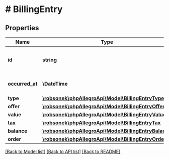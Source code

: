 # # BillingEntry

## Properties

Name | Type | Description | Notes
------------ | ------------- | ------------- | -------------
**id** | **string** | ID of the returned billing entry. | [optional]
**occurred_at** | **\DateTime** | Date of billing entry. | [optional]
**type** | [**\robsonek\phpAllegroApi\Model\BillingEntryType**](BillingEntryType.md) |  | [optional]
**offer** | [**\robsonek\phpAllegroApi\Model\BillingEntryOffer**](BillingEntryOffer.md) |  | [optional]
**value** | [**\robsonek\phpAllegroApi\Model\BillingEntryValue**](BillingEntryValue.md) |  | [optional]
**tax** | [**\robsonek\phpAllegroApi\Model\BillingEntryTax**](BillingEntryTax.md) |  | [optional]
**balance** | [**\robsonek\phpAllegroApi\Model\BillingEntryBalance**](BillingEntryBalance.md) |  | [optional]
**order** | [**\robsonek\phpAllegroApi\Model\BillingEntryOrder**](BillingEntryOrder.md) |  | [optional]

[[Back to Model list]](../../README.md#models) [[Back to API list]](../../README.md#endpoints) [[Back to README]](../../README.md)
